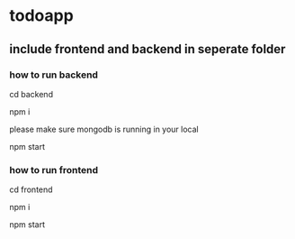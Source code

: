 # todoapp

## include frontend and backend in seperate folder 

### how to run backend 
cd backend


npm i

please make sure mongodb is running in your local


npm start


### how to run frontend

cd frontend


npm i

npm start
